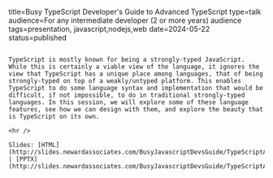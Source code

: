 title=Busy TypeScript Developer's Guide to Advanced TypeScript
type=talk
audience=For any intermediate developer (2 or more years) audience
tags=presentation, javascript,nodejs,web
date=2024-05-22
status=published
~~~~~~

TypeScript is mostly known for being a strongly-typed JavaScript. While this is certainly a viable view of the language, it ignores the view that TypeScript has a unique place among languages, that of being strongly-typed on top of a weakly/untyped platform. This enables TypeScript to do some language syntax and implementation that would be difficult, if not impossible, to do in traditional strongly-typed languages. In this session, we will explore some of these language features, see how we can design with them, and explore the beauty that is TypeScript on its own.
    
<hr />

Slides: [HTML](http://slides.newardassociates.com/BusyJavascriptDevsGuide/TypeScriptAdvanced.html) | [PPTX](http://slides.newardassociates.com/BusyJavascriptDevsGuide/TypeScriptAdvanced.pptx)
